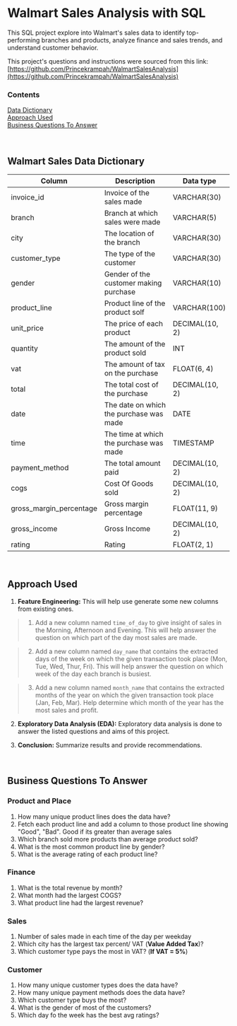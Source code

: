 # Walmart Sales Analysis with SQL 

This SQL project explore into Walmart's sales data to identify top-performing branches and products, analyze finance and sales trends, and understand customer behavior.

This project's questions and instructions were sourced from this link:
[https://github.com/Princekrampah/WalmartSalesAnalysis](https://github.com/Princekrampah/WalmartSalesAnalysis)


### Contents
[Data Dictionary](#walmart-sales-data-dictionary) <br/>
[Approach Used](#approach-used) <br/>
[Business Questions To Answer](#business-questions-to-answer)

<br/>


## Walmart Sales Data Dictionary
| Column                     | Description                                | Data type        |
| -------------------------  | ------------------------------------------ | ---------------- |
| invoice_id                 | Invoice of the sales made                  | VARCHAR(30)      |
| branch                     | Branch at which sales were made            | VARCHAR(5)       | 
| city                       | The location of the branch	                | VARCHAR(30)      |
| customer_type	             | The type of the customer	                  | VARCHAR(30)      |
| gender	                    | Gender of the customer making purchase	    | VARCHAR(10)      |
| product_line	              | Product line of the product solf	          | VARCHAR(100)     |
| unit_price                 | The price of each product	                 | DECIMAL(10, 2)   |
| quantity	                  | The amount of the product sold	            | INT              |
| vat	                       | The amount of tax on the purchase	         | FLOAT(6, 4)      |
| total	                     | The total cost of the purchase	            | DECIMAL(10, 2)   |
| date	                      | The date on which the purchase was made	   | DATE             |
| time	                      | The time at which the purchase was made	   | TIMESTAMP        |
| payment_method             | The total amount paid	                     | DECIMAL(10, 2)   |
| cogs	                      | Cost Of Goods sold	                        | DECIMAL(10, 2)   |
| gross_margin_percentage	   | Gross margin percentage	                   | FLOAT(11, 9)     |
| gross_income	              | Gross Income	                              | DECIMAL(10, 2)   |
| rating	                    | Rating  	                                  | FLOAT(2, 1)      |

<br/>


## Approach Used
1. **Feature Engineering:** This will help use generate some new columns from existing ones.

> 1. Add a new column named `time_of_day` to give insight of sales in the Morning, Afternoon and Evening. This will help answer the question on which part of the day most sales are made.

> 2. Add a new column named `day_name` that contains the extracted days of the week on which the given transaction took place (Mon, Tue, Wed, Thur, Fri). This will help answer the question on which week of the day each branch is busiest.

> 3. Add a new column named `month_name` that contains the extracted months of the year on which the given transaction took place (Jan, Feb, Mar). Help determine which month of the year has the most sales and profit.

2. **Exploratory Data Analysis (EDA):** Exploratory data analysis is done to answer the listed questions and aims of this project.

3. **Conclusion:** Summarize results and provide recommendations.
 
<br/>


## Business Questions To Answer

### Product and Place
1. How many unique product lines does the data have?
2. Fetch each product line and add a column to those product line showing "Good", "Bad". Good if its greater than average sales
3. Which branch sold more products than average product sold?
4. What is the most common product line by gender?
5. What is the average rating of each product line?

### Finance
1. What is the total revenue by month?
2. What month had the largest COGS?
3. What product line had the largest revenue?

### Sales
1. Number of sales made in each time of the day per weekday
2. Which city has the largest tax percent/ VAT (**Value Added Tax**)?
3. Which customer type pays the most in VAT? (**If VAT = 5\%**)

### Customer
1. How many unique customer types does the data have?
2. How many unique payment methods does the data have?
3. Which customer type buys the most?
4. What is the gender of most of the customers?
5. Which day fo the week has the best avg ratings?



